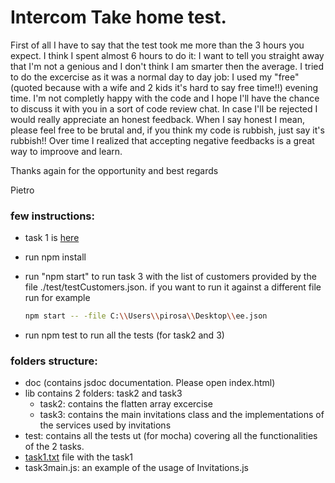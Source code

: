 # Intercom Take home test.

First of all I have to say that the test took me more than the 3 hours you expect. I think I spent almost 6 hours to do it:
I want to tell you straight away that I'm not a genious and I don't think I am smarter then the average. 
I tried to do the excercise as it was a normal day to day job: I used my "free" (quoted because with a wife and 2 kids it's hard to say free time!!) evening time.
I'm not completly happy with the code and I hope I'll have the chance to discuss it with you in a sort of code review chat.
In case I'll be rejected I would really appreciate an honest feedback. When I say honest I mean, please feel free to be brutal and,
if you think my code is rubbish, just say it's rubbish!! Over time I realized that accepting negative feedbacks is a great way to improove and learn.

Thanks again for the opportunity and best regards

Pietro


### few instructions:
- task 1 is [here](../task1.txt)
- run npm install
- run "npm start" to run task 3 with the list of customers provided by the file ./test/testCustomers.json.
	if you want to run it against a different file run for example
		
	``` bash
	npm start -- -file C:\\Users\\pirosa\\Desktop\\ee.json
	```

- run npm test to run all the tests (for task2 and 3)

### folders structure:

- doc (contains jsdoc documentation. Please open index.html)
- lib contains 2 folders: task2 and task3
	- task2: contains the flatten array excercise
	- task3: contains the main invitations class and the implementations of the services used by invitations
- test:  contains all the tests ut (for mocha) covering all the functionalities of the 2 tasks.
- [task1.txt](../task1.txt) file with the task1
- task3main.js: an example of the usage of Invitations.js
